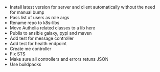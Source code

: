 - Install latest version for server and client automatically without the need for manual bump
- Pass list of users as role args
- Rename repo to k8s-libs
- Move Authelia related classes to a lib here
- Publis to ansible galaxy, pypi and maven
- Add test for message controller
- Add test for health endpoint
- Create me controller
- Fix STS
- Make sure all controllers and errors retuns JSON
- Use buildpacks